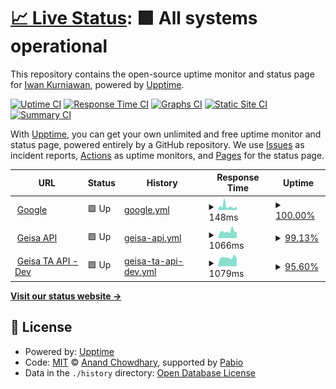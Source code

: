 # [📈 Live Status](https://broo37.github.io/upptime): <!--live status--> **🟩 All systems operational**

This repository contains the open-source uptime monitor and status page for [Iwan Kurniawan](https://broo37.github.io/upptime), powered by [Upptime](https://github.com/upptime/upptime).

[![Uptime CI](https://github.com/broo37/upptime/workflows/Uptime%20CI/badge.svg)](https://github.com/broo37/upptime/actions?query=workflow%3A%22Uptime+CI%22)
[![Response Time CI](https://github.com/broo37/upptime/workflows/Response%20Time%20CI/badge.svg)](https://github.com/broo37/upptime/actions?query=workflow%3A%22Response+Time+CI%22)
[![Graphs CI](https://github.com/broo37/upptime/workflows/Graphs%20CI/badge.svg)](https://github.com/broo37/upptime/actions?query=workflow%3A%22Graphs+CI%22)
[![Static Site CI](https://github.com/broo37/upptime/workflows/Static%20Site%20CI/badge.svg)](https://github.com/broo37/upptime/actions?query=workflow%3A%22Static+Site+CI%22)
[![Summary CI](https://github.com/broo37/upptime/workflows/Summary%20CI/badge.svg)](https://github.com/broo37/upptime/actions?query=workflow%3A%22Summary+CI%22)

With [Upptime](https://upptime.js.org), you can get your own unlimited and free uptime monitor and status page, powered entirely by a GitHub repository. We use [Issues](https://github.com/broo37/upptime/issues) as incident reports, [Actions](https://github.com/broo37/upptime/actions) as uptime monitors, and [Pages](https://broo37.github.io/upptime) for the status page.

<!--start: status pages-->
<!-- This summary is generated by Upptime (https://github.com/upptime/upptime) -->
<!-- Do not edit this manually, your changes will be overwritten -->
<!-- prettier-ignore -->
| URL | Status | History | Response Time | Uptime |
| --- | ------ | ------- | ------------- | ------ |
| <img alt="" src="https://icons.duckduckgo.com/ip3/www.google.com.ico" height="13"> [Google](https://www.google.com) | 🟩 Up | [google.yml](https://github.com/Broo37/upptime/commits/HEAD/history/google.yml) | <details><summary><img alt="Response time graph" src="./graphs/google/response-time-week.png" height="20"> 148ms</summary><br><a href="https://Broo37.github.io/upptime/history/google"><img alt="Response time 111" src="https://img.shields.io/endpoint?url=https%3A%2F%2Fraw.githubusercontent.com%2FBroo37%2Fupptime%2FHEAD%2Fapi%2Fgoogle%2Fresponse-time.json"></a><br><a href="https://Broo37.github.io/upptime/history/google"><img alt="24-hour response time 151" src="https://img.shields.io/endpoint?url=https%3A%2F%2Fraw.githubusercontent.com%2FBroo37%2Fupptime%2FHEAD%2Fapi%2Fgoogle%2Fresponse-time-day.json"></a><br><a href="https://Broo37.github.io/upptime/history/google"><img alt="7-day response time 148" src="https://img.shields.io/endpoint?url=https%3A%2F%2Fraw.githubusercontent.com%2FBroo37%2Fupptime%2FHEAD%2Fapi%2Fgoogle%2Fresponse-time-week.json"></a><br><a href="https://Broo37.github.io/upptime/history/google"><img alt="30-day response time 120" src="https://img.shields.io/endpoint?url=https%3A%2F%2Fraw.githubusercontent.com%2FBroo37%2Fupptime%2FHEAD%2Fapi%2Fgoogle%2Fresponse-time-month.json"></a><br><a href="https://Broo37.github.io/upptime/history/google"><img alt="1-year response time 111" src="https://img.shields.io/endpoint?url=https%3A%2F%2Fraw.githubusercontent.com%2FBroo37%2Fupptime%2FHEAD%2Fapi%2Fgoogle%2Fresponse-time-year.json"></a></details> | <details><summary><a href="https://Broo37.github.io/upptime/history/google">100.00%</a></summary><a href="https://Broo37.github.io/upptime/history/google"><img alt="All-time uptime 100.00%" src="https://img.shields.io/endpoint?url=https%3A%2F%2Fraw.githubusercontent.com%2FBroo37%2Fupptime%2FHEAD%2Fapi%2Fgoogle%2Fuptime.json"></a><br><a href="https://Broo37.github.io/upptime/history/google"><img alt="24-hour uptime 100.00%" src="https://img.shields.io/endpoint?url=https%3A%2F%2Fraw.githubusercontent.com%2FBroo37%2Fupptime%2FHEAD%2Fapi%2Fgoogle%2Fuptime-day.json"></a><br><a href="https://Broo37.github.io/upptime/history/google"><img alt="7-day uptime 100.00%" src="https://img.shields.io/endpoint?url=https%3A%2F%2Fraw.githubusercontent.com%2FBroo37%2Fupptime%2FHEAD%2Fapi%2Fgoogle%2Fuptime-week.json"></a><br><a href="https://Broo37.github.io/upptime/history/google"><img alt="30-day uptime 99.96%" src="https://img.shields.io/endpoint?url=https%3A%2F%2Fraw.githubusercontent.com%2FBroo37%2Fupptime%2FHEAD%2Fapi%2Fgoogle%2Fuptime-month.json"></a><br><a href="https://Broo37.github.io/upptime/history/google"><img alt="1-year uptime 99.99%" src="https://img.shields.io/endpoint?url=https%3A%2F%2Fraw.githubusercontent.com%2FBroo37%2Fupptime%2FHEAD%2Fapi%2Fgoogle%2Fuptime-year.json"></a></details>
| <img alt="" src="https://icons.duckduckgo.com/ip3/api.geisaforce.com.ico" height="13"> [Geisa API](https://api.geisaforce.com) | 🟩 Up | [geisa-api.yml](https://github.com/Broo37/upptime/commits/HEAD/history/geisa-api.yml) | <details><summary><img alt="Response time graph" src="./graphs/geisa-api/response-time-week.png" height="20"> 1066ms</summary><br><a href="https://Broo37.github.io/upptime/history/geisa-api"><img alt="Response time 1071" src="https://img.shields.io/endpoint?url=https%3A%2F%2Fraw.githubusercontent.com%2FBroo37%2Fupptime%2FHEAD%2Fapi%2Fgeisa-api%2Fresponse-time.json"></a><br><a href="https://Broo37.github.io/upptime/history/geisa-api"><img alt="24-hour response time 901" src="https://img.shields.io/endpoint?url=https%3A%2F%2Fraw.githubusercontent.com%2FBroo37%2Fupptime%2FHEAD%2Fapi%2Fgeisa-api%2Fresponse-time-day.json"></a><br><a href="https://Broo37.github.io/upptime/history/geisa-api"><img alt="7-day response time 1066" src="https://img.shields.io/endpoint?url=https%3A%2F%2Fraw.githubusercontent.com%2FBroo37%2Fupptime%2FHEAD%2Fapi%2Fgeisa-api%2Fresponse-time-week.json"></a><br><a href="https://Broo37.github.io/upptime/history/geisa-api"><img alt="30-day response time 970" src="https://img.shields.io/endpoint?url=https%3A%2F%2Fraw.githubusercontent.com%2FBroo37%2Fupptime%2FHEAD%2Fapi%2Fgeisa-api%2Fresponse-time-month.json"></a><br><a href="https://Broo37.github.io/upptime/history/geisa-api"><img alt="1-year response time 1071" src="https://img.shields.io/endpoint?url=https%3A%2F%2Fraw.githubusercontent.com%2FBroo37%2Fupptime%2FHEAD%2Fapi%2Fgeisa-api%2Fresponse-time-year.json"></a></details> | <details><summary><a href="https://Broo37.github.io/upptime/history/geisa-api">99.13%</a></summary><a href="https://Broo37.github.io/upptime/history/geisa-api"><img alt="All-time uptime 99.94%" src="https://img.shields.io/endpoint?url=https%3A%2F%2Fraw.githubusercontent.com%2FBroo37%2Fupptime%2FHEAD%2Fapi%2Fgeisa-api%2Fuptime.json"></a><br><a href="https://Broo37.github.io/upptime/history/geisa-api"><img alt="24-hour uptime 100.00%" src="https://img.shields.io/endpoint?url=https%3A%2F%2Fraw.githubusercontent.com%2FBroo37%2Fupptime%2FHEAD%2Fapi%2Fgeisa-api%2Fuptime-day.json"></a><br><a href="https://Broo37.github.io/upptime/history/geisa-api"><img alt="7-day uptime 99.13%" src="https://img.shields.io/endpoint?url=https%3A%2F%2Fraw.githubusercontent.com%2FBroo37%2Fupptime%2FHEAD%2Fapi%2Fgeisa-api%2Fuptime-week.json"></a><br><a href="https://Broo37.github.io/upptime/history/geisa-api"><img alt="30-day uptime 99.76%" src="https://img.shields.io/endpoint?url=https%3A%2F%2Fraw.githubusercontent.com%2FBroo37%2Fupptime%2FHEAD%2Fapi%2Fgeisa-api%2Fuptime-month.json"></a><br><a href="https://Broo37.github.io/upptime/history/geisa-api"><img alt="1-year uptime 99.94%" src="https://img.shields.io/endpoint?url=https%3A%2F%2Fraw.githubusercontent.com%2FBroo37%2Fupptime%2FHEAD%2Fapi%2Fgeisa-api%2Fuptime-year.json"></a></details>
| <img alt="" src="https://icons.duckduckgo.com/ip3/dev-ta.geisaforce.com.ico" height="13"> [Geisa TA API - Dev](https://dev-ta.geisaforce.com/api/Health/IsUp) | 🟩 Up | [geisa-ta-api-dev.yml](https://github.com/Broo37/upptime/commits/HEAD/history/geisa-ta-api-dev.yml) | <details><summary><img alt="Response time graph" src="./graphs/geisa-ta-api-dev/response-time-week.png" height="20"> 1079ms</summary><br><a href="https://Broo37.github.io/upptime/history/geisa-ta-api-dev"><img alt="Response time 1032" src="https://img.shields.io/endpoint?url=https%3A%2F%2Fraw.githubusercontent.com%2FBroo37%2Fupptime%2FHEAD%2Fapi%2Fgeisa-ta-api-dev%2Fresponse-time.json"></a><br><a href="https://Broo37.github.io/upptime/history/geisa-ta-api-dev"><img alt="24-hour response time 917" src="https://img.shields.io/endpoint?url=https%3A%2F%2Fraw.githubusercontent.com%2FBroo37%2Fupptime%2FHEAD%2Fapi%2Fgeisa-ta-api-dev%2Fresponse-time-day.json"></a><br><a href="https://Broo37.github.io/upptime/history/geisa-ta-api-dev"><img alt="7-day response time 1079" src="https://img.shields.io/endpoint?url=https%3A%2F%2Fraw.githubusercontent.com%2FBroo37%2Fupptime%2FHEAD%2Fapi%2Fgeisa-ta-api-dev%2Fresponse-time-week.json"></a><br><a href="https://Broo37.github.io/upptime/history/geisa-ta-api-dev"><img alt="30-day response time 1049" src="https://img.shields.io/endpoint?url=https%3A%2F%2Fraw.githubusercontent.com%2FBroo37%2Fupptime%2FHEAD%2Fapi%2Fgeisa-ta-api-dev%2Fresponse-time-month.json"></a><br><a href="https://Broo37.github.io/upptime/history/geisa-ta-api-dev"><img alt="1-year response time 1032" src="https://img.shields.io/endpoint?url=https%3A%2F%2Fraw.githubusercontent.com%2FBroo37%2Fupptime%2FHEAD%2Fapi%2Fgeisa-ta-api-dev%2Fresponse-time-year.json"></a></details> | <details><summary><a href="https://Broo37.github.io/upptime/history/geisa-ta-api-dev">95.60%</a></summary><a href="https://Broo37.github.io/upptime/history/geisa-ta-api-dev"><img alt="All-time uptime 99.63%" src="https://img.shields.io/endpoint?url=https%3A%2F%2Fraw.githubusercontent.com%2FBroo37%2Fupptime%2FHEAD%2Fapi%2Fgeisa-ta-api-dev%2Fuptime.json"></a><br><a href="https://Broo37.github.io/upptime/history/geisa-ta-api-dev"><img alt="24-hour uptime 100.00%" src="https://img.shields.io/endpoint?url=https%3A%2F%2Fraw.githubusercontent.com%2FBroo37%2Fupptime%2FHEAD%2Fapi%2Fgeisa-ta-api-dev%2Fuptime-day.json"></a><br><a href="https://Broo37.github.io/upptime/history/geisa-ta-api-dev"><img alt="7-day uptime 95.60%" src="https://img.shields.io/endpoint?url=https%3A%2F%2Fraw.githubusercontent.com%2FBroo37%2Fupptime%2FHEAD%2Fapi%2Fgeisa-ta-api-dev%2Fuptime-week.json"></a><br><a href="https://Broo37.github.io/upptime/history/geisa-ta-api-dev"><img alt="30-day uptime 98.99%" src="https://img.shields.io/endpoint?url=https%3A%2F%2Fraw.githubusercontent.com%2FBroo37%2Fupptime%2FHEAD%2Fapi%2Fgeisa-ta-api-dev%2Fuptime-month.json"></a><br><a href="https://Broo37.github.io/upptime/history/geisa-ta-api-dev"><img alt="1-year uptime 99.63%" src="https://img.shields.io/endpoint?url=https%3A%2F%2Fraw.githubusercontent.com%2FBroo37%2Fupptime%2FHEAD%2Fapi%2Fgeisa-ta-api-dev%2Fuptime-year.json"></a></details>

<!--end: status pages-->

[**Visit our status website →**](https://broo37.github.io/upptime)

## 📄 License

- Powered by: [Upptime](https://github.com/upptime/upptime)
- Code: [MIT](./LICENSE) © [Anand Chowdhary](https://anandchowdhary.com), supported by [Pabio](https://pabio.com)
- Data in the `./history` directory: [Open Database License](https://opendatacommons.org/licenses/odbl/1-0/)
